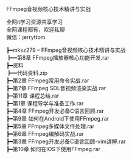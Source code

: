 FFmpeg音视频核心技术精讲与实战

全网it学习资源共享学习<br>全网课程都有，欢迎私聊<br>微信：jerryttom<br>

┣━mksz279 – FFmpeg音视频核心技术精讲与实战<br> ┣━第8章 FFmpeg播放器核心功能开发.rar<br> ┣━资料<br> ┣━代码资料.zip<br> ┣━第2章 FFmpeg常用命令实战.rar<br> ┣━第7章 FFmpeg SDL音视频渲染实战.rar<br> ┣━第11章 课程总结.rar<br> ┣━第1章 课程导学与准备工作.rar<br> ┣━第4章 FFmpeg开发必备C语言回顾.rar<br> ┣━第9章 如何在Android下使用FFmpeg.rar<br> ┣━第5章 FFmpeg多媒体文件处理.rar<br> ┣━第6章 FFmpeg编解码实战.rar<br> ┣━第3章 FFmpeg开发必备C语言回顾-vim讲解.rar<br> ┣━第10章 如何在IOS下使用FFmpeg.rar